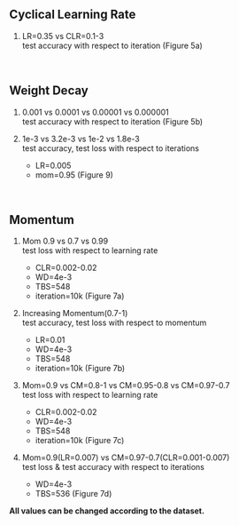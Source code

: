 ## Cyclical Learning Rate

1. LR=0.35 vs CLR=0.1-3 <br/>
    test accuracy with respect to iteration
    (Figure 5a)

<br/>

## Weight Decay

1. 0.001 vs 0.0001 vs 0.00001 vs 0.000001 <br/>
    test accuracy with respect to iteration
    (Figure 5b)

2. 1e-3 vs 3.2e-3 vs 1e-2 vs 1.8e-3 <br/>
     test accuracy, test loss with respect to iterations
    - LR=0.005
    - mom=0.95
    (Figure 9)

<br/>

## Momentum

1. Mom 0.9 vs 0.7 vs 0.99 <br/>
    test loss with respect to learning rate
    - CLR=0.002-0.02
    - WD=4e-3
    - TBS=548
    - iteration=10k
    (Figure 7a)

2. Increasing Momentum(0.7-1) <br/>
    test accuracy, test loss with respect to momentum
    - LR=0.01
    - WD=4e-3
    - TBS=548
    - iteration=10k
    (Figure 7b)

3. Mom=0.9 vs CM=0.8-1 vs CM=0.95-0.8 vs CM=0.97-0.7 <br/>
    test loss with respect to learning rate
    - CLR=0.002-0.02
    - WD=4e-3
    - TBS=548
    - iteration=10k
    (Figure 7c)

3. Mom=0.9(LR=0.007) vs CM=0.97-0.7(CLR=0.001-0.007) <br/>
    test loss & test accuracy with respect to iterations
    - WD=4e-3
    - TBS=536
    (Figure 7d)

**All values can be changed according to the dataset.**
